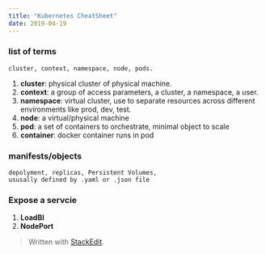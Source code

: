 ```yaml
---
title: "Kubernetes CheatSheet"
date: 2019-04-19
---
```


###  list of terms
	cluster, context, namespace, node, pods.
1. **cluster**: physical cluster of physical machine.
2. **context**: a group of access parameters,  a cluster, a namespace, a user.
3. **namespace**: virtual cluster, use to separate resources across different environments like prod, dev, test.
4. **node**: a virtual/physical machine
5. **pod**: a set of containers to orchestrate, minimal object to scale
6. **container**: docker container runs in pod

### manifests/objects
	depolyment, replicas, Persistent Volumes,
	ususally defined by .yaml or .json file

### Expose a servcie
1. **LoadBl**
1. **NodePort**
> Written with [StackEdit](https://stackedit.io/).
<!--stackedit_data:
eyJoaXN0b3J5IjpbLTg4NTAyMDkxOCwyNzc0NzkzNTcsLTEwNT
Y0NDI3Miw3ODkxNzM0OTMsMTM2MDU3Mjc2MCwxNjY1MTU0Nzgy
LC0yMjExMjkyNTQsLTIyNTA0NjQzOSw4Mjc4NTM4NTZdfQ==
-->